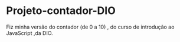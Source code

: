 # Projeto-contador-DIO
Fiz minha versão do contador (de 0 a 10) , do curso de introdução ao JavaScript ,da DIO. 
